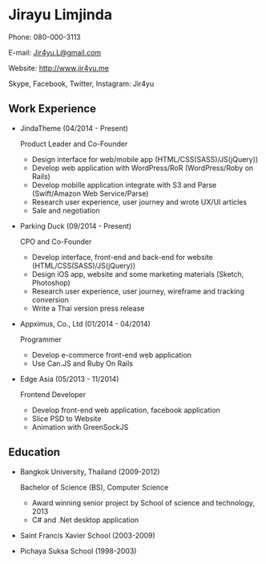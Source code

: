 # Jirayu Limjinda

Phone: 080-000-3113

E-mail: Jir4yu.L@gmail.com

Website: http://www.jir4yu.me

Skype, Facebook, Twitter, Instagram: Jir4yu

## Work Experience

* JindaTheme (04/2014 - Present)

    Product Leader and Co-Founder

    * Design interface for web/mobile app (HTML/CSS(SASS)/JS(jQuery))
    * Develop web application with WordPress/RoR (WordPress/Roby on Rails)
    * Develop mobille application integrate with S3 and Parse (Swift/Amazon Web Service/Parse)
    * Research user experience, user journey and wrote UX/UI articles
    * Sale and negotiation

* Parking Duck (09/2014 - Present)

  CPO and Co-Founder

  * Develop interface, front-end and back-end for website (HTML/CSS(SASS)/JS(jQuery))
  * Design iOS app, website and some marketing materials (Sketch, Photoshop)
  * Research user experience, user journey, wireframe and tracking conversion
  * Write a Thai version press release

* Appximus, Co., Ltd (01/2014 - 04/2014)

  Programmer

  * Develop e-commerce front-end web application
  * Use Can.JS and Ruby On Rails

* Edge Asia (05/2013 - 11/2014)

  Frontend Developer
  * Develop front-end web application, facebook application
  * Slice PSD to Website
  * Animation with GreenSockJS

## Education

* Bangkok University, Thailand (2009-2012)

  Bachelor of Science (BS), Computer Science
  * Award winning senior project by School of science and technology, 2013
  * C# and .Net desktop application

* Saint Francis Xavier School (2003-2009)
* Pichaya Suksa School (1998-2003)
